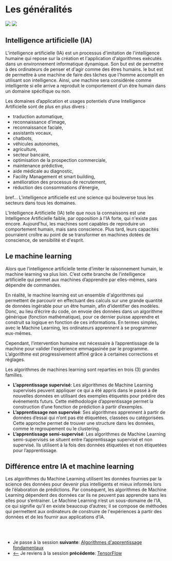 # Les généralités
![](https://img.shields.io/badge/lastest-2023--03--02-success)
![](https://img.shields.io/badge/status-en%20r%C3%A9daction%20-yellow)

## Intelligence artificielle (IA)
L'intelligence artificielle (IA) est un processus d'imitation de l'intelligence humaine qui repose sur la création et l'application d'algorithmes exécutés dans un environnement informatique dynamique. Son but est de permettre à des ordinateurs de penser et d'agir comme des êtres humains. le but est de permettre à une machine de faire des tâches que l'homme accomplit en utilisant son intelligence. Ainsi, une machine
sera considérée comme intelligente si elle arrive a reproduit le comportement d'un être humain dans
un domaine spécifique ou non. <br/>

Les domaines d’application et usages potentiels d’une Intelligence Artificielle sont de plus en plus divers :
- traduction automatique,
- reconnaissance d’image,
- reconnaissance faciale,
- assistants vocaux,
- chatbots,
- véhicules autonomes,
- agriculture, 
- secteur bancaire, 
- optimisation de la prospection commerciale,
- maintenance prédictive,
- aide médicale au diagnostic,
- Facility Management et smart building,
- amélioration des processus de recrutement,
- réduction des consommations d’énergie,

bref... L’intelligence artificielle est une science qui bouleverse tous les secteurs dans tous les domaines. <br/>

L'Intelligence Artificielle (IA) telle que nous la connaissons est une Intelligence Artificielle faible, par opposition à l'IA forte, qui n'existe pas encore. Aujourd'hui, les machines sont capables de reproduire un comportement humain, mais sans conscience. Plus tard, leurs capacités pourraient croître au point de se transformer en machines dotées de conscience, de sensibilité et d'esprit.

## Le machine learning
Alors que l’intelligence artificielle tente d’imiter le raisonnement humain, le machine learning va plus loin. C’est cette branche de l’intelligence artificielle qui permet aux machines d’apprendre par elles-mêmes, sans dépendre de commandes. <br/>

En réalité, le machine learning est un ensemble d'algorithmes qui permettent de parcourir en effectuant des calculs sur une grande quantité de données ingérable pour un être humain, afin d’identifier des modèles. Donc, au lieu d’écrire du code, on envoie des données dans un algorithme générique (fonction mathématique), pour ce dernier puisse apprendre et construit sa logique en fonction de ces informations. En termes simples, avec le Machine Learning, les ordinateurs apprennent à se programmer eux-mêmes.<br/>

Cependant, l’intervention humaine est nécessaire à l’apprentissage de la machine pour valider l'expérience emmagasinée par le programme. L’algorithme est progressivement affiné grâce à certaines corrections et règlages.

Les algorithmes de machines learning sont reparties en trois (3) grandes familles.
- **L’apprentissage supervisé**: Les algorithmes de Machine Learning supervisés peuvent appliquer ce qui a été appris dans le passé à de nouvelles données en utilisant des exemples étiquetés pour prédire des événements futurs. Cette méthodologie d’apprentissage permet la construction d’une fonction de prédiction à partir d’exemples.
- **L’apprentissage non supervisé**: Ses algorithmes apprennent à partir de données d’essai qui n’ont pas été étiquetées, classées ou catégorisées. Cette approche permet de trouver une structure dans les données, comme le regroupement ou le clustering.
- **L’apprentissage semi-supervisé**: Les algorithmes de Machine Learning semi-supervisés se situent entre l’apprentissage supervisé et non supervisé. Ils utilisent à la fois des données étiquetées et non étiquetées pour l’apprentissage.

## Différence entre IA et machine learning
Les algorithmes du Machine Learning utilisent les données fournies par la science des données pour devenir plus intelligents et mieux informés lors de l‘élaboration de prédictions. Par conséquent, les algorithmes de Machine Learning dépendent des données car ils ne peuvent pas apprendre sans les elles pour s’entrainer. Le Machine Learning n’est un sous-domaine de l’IA, ce qui signifie qu’il en existe beaucoup d’autres; il se compose de méthodes qui permettent aux ordinateurs de construire de l'expériences à partir des données et de les fournir aux applications d’IA.


<br/>
<br/>

- Je passe à la session **suivante**: [Algorithmes d'apprentissage fondamentaux](../core_learning_algorithms/README.md)
- [<--](../README.md) Je reviens à la session **précédente**: [TensorFlow](../README.md)
